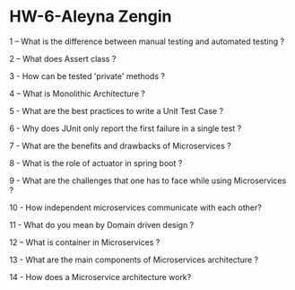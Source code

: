 # HW-6-Aleyna Zengin
1 – What is the difference between manual testing and automated testing ?

2 – What does Assert class ?

3 - How can be tested 'private' methods ?

4 – What is Monolithic Architecture ?

5 - What are the best practices to write a Unit Test Case ?

6 - Why does JUnit only report the first failure in a single test ?

7 - What are the benefits and drawbacks of Microservices ?

8 - What is the role of actuator in spring boot ?

9 - What are the challenges that one has to face while using Microservices ?

10 - How independent microservices communicate with each other?

11 - What do you mean by Domain driven design ?

12 – What is container in Microservices ?

13 - What are the main components of Microservices architecture ?

14 - How does a Microservice architecture work?
